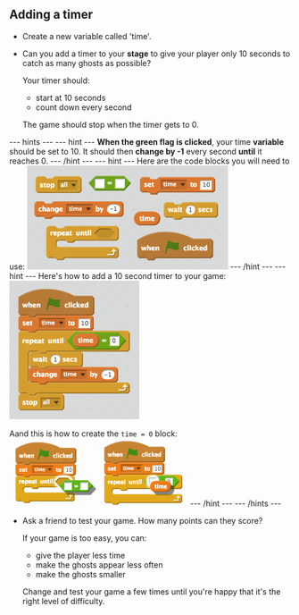 ## Adding a timer

+ Create a new variable called 'time'.

+ Can you add a timer to your __stage__ to give your player only 10 seconds to catch as many ghosts as possible?

	 Your timer should:

	+ start at 10 seconds
	+ count down every second
	
	The game should stop when the timer gets to 0.

--- hints ---
--- hint ---
__When the green flag is clicked__, your time __variable__ should be set to 10. It should then __change by -1__ every second __until__ it reaches 0.
--- /hint ---
--- hint ---
Here are the code blocks you will need to use:
![screenshot](images/ghost-timer-blocks.png)
--- /hint ---
--- hint ---
Here's how to add a 10 second timer to your game:
![screenshot](images/ghost-timer-code.png)

Aand this is how to create the `time = 0` block:
![screenshot](images/ghost-timer-help.png)
--- /hint ---
--- /hints ---

+ Ask a friend to test your game. How many points can they score?
	
	If your game is too easy, you can:

	+ give the player less time
	+ make the ghosts appear less often
	+ make the ghosts smaller

	Change and test your game a few times until you're happy that it's the right level of difficulty.
